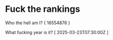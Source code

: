 # Fuck the rankings

Who the hell am I?
{ 16554876 }

What fucking year is it?
[ 2025-03-23T07:30:00Z ]
